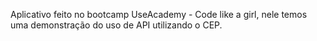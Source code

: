 Aplicativo feito no bootcamp UseAcademy - Code like a girl, nele temos uma demonstração do uso de API utilizando o CEP.
